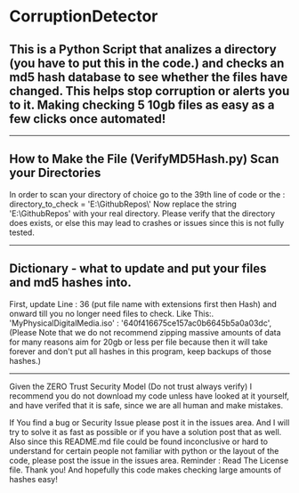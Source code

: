 # CorruptionDetector
This is a Python Script that analizes a directory (you have to put this in the code.) and checks an md5 hash database to see whether the files have changed. 
This helps stop corruption or alerts you to it. Making checking 5 10gb files as easy as a few clicks once automated!
--------------------------------------------------

--------------------------------------------------
How to Make the File (VerifyMD5Hash.py) Scan your Directories
--------------------------------------------------
In order to scan your directory of choice go to the 39th line of code or the    :    directory_to_check = 'E:\\GithubRepos\\'
Now replace the string 'E:\\GithubRepos' with your real directory. Please verify that the directory does exists, or else this may lead to crashes or issues since this is not fully tested.

--------------------------------------------------
Dictionary - what to update and put your files and md5 hashes into.
--------------------------------------------------

First, update Line : 36 (put file name with extensions first then Hash) and onward till you no longer need files to check.
Like This:.
    'MyPhysicalDigitalMedia.iso' : '640f416675ce157ac0b6645b5a0a03dc',          (Please Note that we do not recommend zipping massive amounts of data for many reasons aim for 20gb or less per file because then it will take forever and don't put all hashes in this program, keep backups of those hashes.)

--------------------------------------------------
Given the ZERO Trust Security Model (Do not trust always verify) I recommend you do not download my code unless have looked at it yourself, and have verifed that it is safe, since we are all human and make mistakes.

If You find a bug or Security Issue please post it in the issues area. And I will try to solve it as fast as possible or if you have a solution post that as well. 
Also since this README.md file could be found inconclusive or hard to understand for certain people not familiar with python or the layout of the code, please post the issue in the issues area.
Reminder : Read The License file.
Thank you! And hopefully this code makes checking large amounts of hashes easy!
